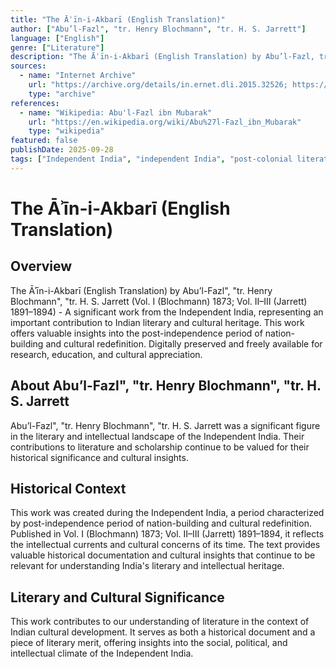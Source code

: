 ```yaml
---
title: "The Āʾīn-i-Akbarī (English Translation)"
author: ["Abu’l-Fazl", "tr. Henry Blochmann", "tr. H. S. Jarrett"]
language: ["English"]
genre: ["Literature"]
description: "The Āʾīn-i-Akbarī (English Translation) by Abu’l-Fazl, tr. II–III (Jarrett) 1891–1894) - A significant work from the Independent India, representing an important contribution to Indian literary and cultural heritage. This work offers valuable insights into the post-independence period of nation-building and cultural redefinition."
sources:
  - name: "Internet Archive"
    url: "https://archive.org/details/in.ernet.dli.2015.32526; https://archive.org/details/in.ernet.dli.2015.460916; https://archive.org/details/in.ernet.dli.2015.46757"
    type: "archive"
references:
  - name: "Wikipedia: Abu'l-Fazl ibn Mubarak"
    url: "https://en.wikipedia.org/wiki/Abu%27l-Fazl_ibn_Mubarak"
    type: "wikipedia"
featured: false
publishDate: 2025-09-28
tags: ["Independent India", "independent India", "post-colonial literature", "nation building", "cultural identity", "Indian literature", "digital heritage", "public domain", "classical texts"]
---
```


# The Āʾīn-i-Akbarī (English Translation)

## Overview

The Āʾīn-i-Akbarī (English Translation) by Abu’l-Fazl", "tr. Henry Blochmann", "tr. H. S. Jarrett (Vol. I (Blochmann) 1873; Vol. II–III (Jarrett) 1891–1894) - A significant work from the Independent India, representing an important contribution to Indian literary and cultural heritage. This work offers valuable insights into the post-independence period of nation-building and cultural redefinition. Digitally preserved and freely available for research, education, and cultural appreciation.

## About Abu’l-Fazl", "tr. Henry Blochmann", "tr. H. S. Jarrett

Abu’l-Fazl", "tr. Henry Blochmann", "tr. H. S. Jarrett was a significant figure in the literary and intellectual landscape of the Independent India. Their contributions to literature and scholarship continue to be valued for their historical significance and cultural insights.

## Historical Context

This work was created during the Independent India, a period characterized by post-independence period of nation-building and cultural redefinition. Published in Vol. I (Blochmann) 1873; Vol. II–III (Jarrett) 1891–1894, it reflects the intellectual currents and cultural concerns of its time. The text provides valuable historical documentation and cultural insights that continue to be relevant for understanding India's literary and intellectual heritage.

## Literary and Cultural Significance

This work contributes to our understanding of literature in the context of Indian cultural development. It serves as both a historical document and a piece of literary merit, offering insights into the social, political, and intellectual climate of the Independent India.

